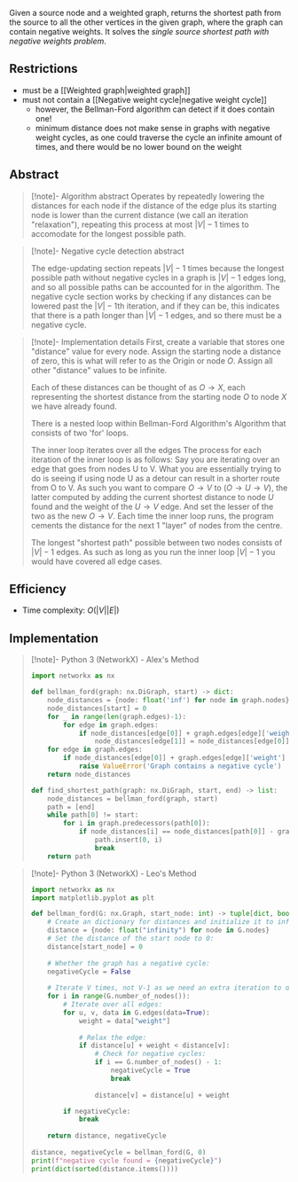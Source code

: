 Given a source node and a weighted graph, returns the shortest path from the source to all the other vertices in the given graph, where the graph can contain negative weights. It solves the *single source shortest path with negative weights problem*.
## Restrictions
- must be a [[Weighted graph|weighted graph]]
- must not contain a [[Negative weight cycle|negative weight cycle]]
	- however, the Bellman-Ford algorithm can detect if it does contain one!
	- minimum distance does not make sense in graphs with negative weight cycles, as one could traverse the cycle an infinite amount of times, and there would be no lower bound on the weight
## Abstract
> [!note]- Algorithm abstract
> Operates by repeatedly lowering the distances for each node if the distance of the edge plus its starting node is lower than the current distance (we call an iteration "relaxation"), repeating this process at most $|V|-1$ times to accomodate for the longest possible path.

> [!note]- Negative cycle detection abstract
> 
> The edge-updating section repeats $|V|-1$ times because the longest possible path without negative cycles in a graph is $|V|-1$ edges long, and so all possible paths can be accounted for in the algorithm. The negative cycle section works by checking if any distances can be lowered past the $|V|-1$th iteration, and if they can be, this indicates that there is a path longer than $|V|-1$ edges, and so there must be a negative cycle.

> [!note]- Implementation details
> First, create a variable that stores one "distance" value for every node. Assign the starting node a distance of zero, this is what will refer to as the Origin or node $O$. Assign all other "distance" values to be infinite.
> 
> Each of these distances can be thought of as $O\to X$, each representing the shortest distance from the starting node $O$ to node $X$ we have already found.
> 
> There is a nested loop within Bellman-Ford Algorithm's Algorithm that consists of two 'for' loops.
> 
> The inner loop iterates over all the edges
> The process for each iteration of the inner loop is as follows: 
> Say you are iterating over an edge that goes from nodes U to V. What you are essentially trying to do is seeing if using node U as a detour can result in a shorter route from O to V.
> As such you want to compare  $O\to V$ to $(O\to U\to V)$, the latter computed by adding the current shortest distance to node $U$ found and the weight of the $U \to V$ edge. And set the lesser of the two as the new $O\to V$.
> Each time the inner loop runs, the program cements the distance for the next 1 "layer" of nodes from the centre.
> 
> The longest "shortest path" possible between two nodes consists of $|V|-1$ edges. As such as long as you run the inner loop $|V|-1$ you would have covered all edge cases.
> 
## Efficiency
- Time complexity: $O(|V||E|)$
## Implementation
> [!note]- Python 3 (NetworkX) - Alex's Method
> ```python
> import networkx as nx
> 
> def bellman_ford(graph: nx.DiGraph, start) -> dict:
>     node_distances = {node: float('inf') for node in graph.nodes}
>     node_distances[start] = 0
>     for _ in range(len(graph.edges)-1):
>         for edge in graph.edges:
>             if node_distances[edge[0]] + graph.edges[edge]['weight'] < node_distances[edge[1]]:
>                 node_distances[edge[1]] = node_distances[edge[0]] + graph.edges[edge]['weight']
>     for edge in graph.edges:
>         if node_distances[edge[0]] + graph.edges[edge]['weight'] < node_distances[edge[1]]:
>             raise ValueError('Graph contains a negative cycle')
>     return node_distances
> 
> def find_shortest_path(graph: nx.DiGraph, start, end) -> list:
>     node_distances = bellman_ford(graph, start)
>     path = [end]
>     while path[0] != start:
>         for i in graph.predecessors(path[0]):
>             if node_distances[i] == node_distances[path[0]] - graph.edges[i,path[0]]['weight']:
>                 path.insert(0, i)
>                 break
>     return path
> ```

> [!note]- Python 3 (NetworkX) - Leo's Method
> ```python
> import networkx as nx
> import matplotlib.pyplot as plt
> 
> def bellman_ford(G: nx.Graph, start_node: int) -> tuple[dict, bool]:
>     # Create an dictionary for distances and initialize it to infinity for all nodes:
>     distance = {node: float("infinity") for node in G.nodes}
>     # Set the distance of the start node to 0:
>     distance[start_node] = 0
>     
>     # Whether the graph has a negative cycle:
>     negativeCycle = False
>     
>     # Iterate V times, not V-1 as we need an extra iteration to detect negative cycles:
>     for i in range(G.number_of_nodes()):
>         # Iterate over all edges:
>         for u, v, data in G.edges(data=True):
>             weight = data["weight"]
>             
>             # Relax the edge:
>             if distance[u] + weight < distance[v]:
>                 # Check for negative cycles:
>                 if i == G.number_of_nodes() - 1:
>                     negativeCycle = True
>                     break
>                 
>                 distance[v] = distance[u] + weight
> 
>         if negativeCycle:
>             break
>         
>     return distance, negativeCycle
>     
> distance, negativeCycle = bellman_ford(G, 0)
> print(f"negative cycle found = {negativeCycle}")
> print(dict(sorted(distance.items())))
> ```